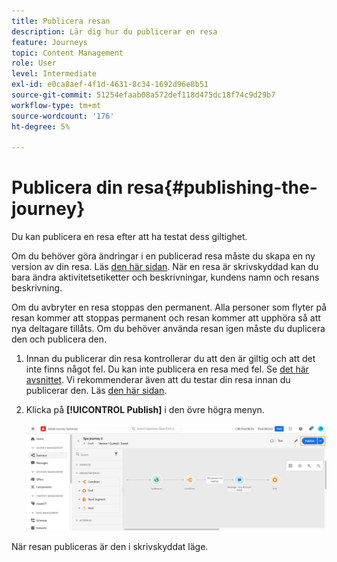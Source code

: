 ```yaml
---
title: Publicera resan
description: Lär dig hur du publicerar en resa
feature: Journeys
topic: Content Management
role: User
level: Intermediate
exl-id: e0ca8aef-4f1d-4631-8c34-1692d96e8b51
source-git-commit: 51254efaab08a572def118d475dc18f74c9d29b7
workflow-type: tm+mt
source-wordcount: '176'
ht-degree: 5%

---
```


# Publicera din resa{#publishing-the-journey}

Du kan publicera en resa efter att ha testat dess giltighet.

Om du behöver göra ändringar i en publicerad resa måste du skapa en ny version av din resa. Läs [den här sidan](../building-journeys/journey-versions.md). När en resa är skrivskyddad kan du bara ändra aktivitetsetiketter och beskrivningar, kundens namn och resans beskrivning.

Om du avbryter en resa stoppas den permanent. Alla personer som flyter på resan kommer att stoppas permanent och resan kommer att upphöra så att nya deltagare tillåts. Om du behöver använda resan igen måste du duplicera den och publicera den.

1. Innan du publicerar din resa kontrollerar du att den är giltig och att det inte finns något fel. Du kan inte publicera en resa med fel. Se [det här avsnittet](../building-journeys/troubleshooting.md#checking-for-errors-before-testing). Vi rekommenderar även att du testar din resa innan du publicerar den. Läs [den här sidan](../building-journeys/testing-the-journey.md).
1. Klicka på **[!UICONTROL Publish]** i den övre högra menyn.

   ![](../assets/journeyuc1_18.png)

När resan publiceras är den i skrivskyddat läge.
